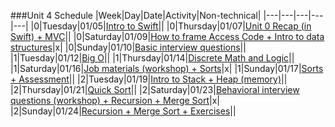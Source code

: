 ###Unit 4 Schedule
|Week|Day|Date|Activity|Non-technical|
|---|---|---|---|---|
|0|Tuesday|01/05|[Intro to Swift](https://github.com/accesscode-2-2/unit-4/blob/master/lessons/week-0/2016_01_05.md)||
|0|Thursday|01/07|[Unit 0 Recap (in Swift) + MVC](https://github.com/accesscode-2-2/unit-4/blob/master/lessons/week-0/2016_01_07.md)||
|0|Saturday|01/09|[How to frame Access Code + Intro to data structures](https://github.com/accesscode-2-2/unit-4/blob/master/lessons/week-0/2016_01_09.md)|x|
|0|Sunday|01/10|[Basic interview questions](https://github.com/accesscode-2-2/unit-4/blob/master/lessons/week-0/2016_01_10.md)||
|1|Tuesday|01/12|[Big O](https://github.com/accesscode-2-2/unit-4/blob/master/lessons/week-1/2016_01_12.md)||
|1|Thursday|01/14|[Discrete Math and Logic](https://github.com/accesscode-2-2/unit-4/blob/master/lessons/week-1/2016_01_14.md)||
|1|Saturday|01/16|[Job materials (workshop) + Sorts](https://github.com/accesscode-2-2/unit-4/blob/master/lessons/week-1/2016_01_16.md)|x|
|1|Sunday|01/17|[Sorts + Assessment](https://github.com/accesscode-2-2/unit-4/blob/master/lessons/week-1/2016_01_17.md)||
|2|Tuesday|01/19|[Intro to Stack + Heap (memory)](https://github.com/accesscode-2-2/unit-4/blob/master/lessons/week-2/2016_01_19.md)||
|2|Thursday|01/21|[Quick Sort](https://github.com/accesscode-2-2/unit-4/blob/master/lessons/week-2/2016_01_21.md)||
|2|Saturday|01/23|[Behavioral interview questions (workshop) + Recursion + Merge Sort](https://github.com/accesscode-2-2/unit-4/blob/master/lessons/week-2/2016_01_23.md)|x|
|2|Sunday|01/24|[Recursion + Merge Sort + Exercises](https://github.com/accesscode-2-2/unit-4/blob/master/lessons/week-2/2016_01_24.md)||
